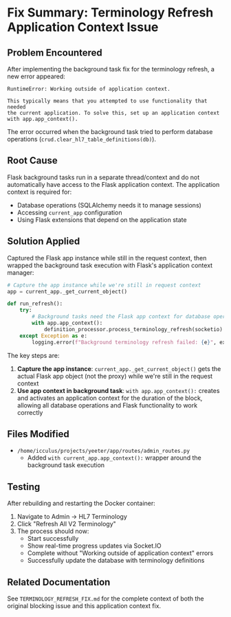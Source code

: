 # Fix Summary: Terminology Refresh Application Context Issue

## Problem Encountered

After implementing the background task fix for the terminology refresh, a new error appeared:

```text
RuntimeError: Working outside of application context.

This typically means that you attempted to use functionality that needed
the current application. To solve this, set up an application context
with app.app_context().
```

The error occurred when the background task tried to perform database operations (`crud.clear_hl7_table_definitions(db)`).

## Root Cause

Flask background tasks run in a separate thread/context and do not automatically have access to the Flask application context. The application context is required for:

- Database operations (SQLAlchemy needs it to manage sessions)
- Accessing `current_app` configuration
- Using Flask extensions that depend on the application state

## Solution Applied

Captured the Flask app instance while still in the request context, then wrapped the background task execution with Flask's application context manager:

```python
# Capture the app instance while we're still in request context
app = current_app._get_current_object()

def run_refresh():
    try:
        # Background tasks need the Flask app context for database operations
        with app.app_context():
            definition_processor.process_terminology_refresh(socketio)
    except Exception as e:
        logging.error(f"Background terminology refresh failed: {e}", exc_info=True)
```

The key steps are:

1. **Capture the app instance**: `current_app._get_current_object()` gets the actual Flask app object (not the proxy) while we're still in the request context
2. **Use app context in background task**: `with app.app_context():` creates and activates an application context for the duration of the block, allowing all database operations and Flask functionality to work correctly

## Files Modified

- `/home/icculus/projects/yeeter/app/routes/admin_routes.py`
  - Added `with current_app.app_context():` wrapper around the background task execution

## Testing

After rebuilding and restarting the Docker container:

1. Navigate to Admin → HL7 Terminology
2. Click "Refresh All V2 Terminology"
3. The process should now:
   - Start successfully
   - Show real-time progress updates via Socket.IO
   - Complete without "Working outside of application context" errors
   - Successfully update the database with terminology definitions

## Related Documentation

See `TERMINOLOGY_REFRESH_FIX.md` for the complete context of both the original blocking issue and this application context fix.
